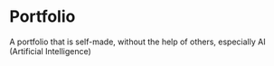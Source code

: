 # Portfolio
A portfolio that is self-made, without the help of others, especially AI (Artificial Intelligence)
